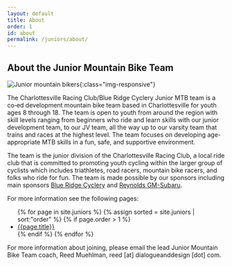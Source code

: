 ```yaml
---
layout: default
title: About
order: 1
id: about
permalink: /juniors/about/
---
```


## About the Junior Mountain Bike Team

![Junior mountain bikers]({{site.baseurl}}/images/pages/juniors-01.jpg "Junior mountain bikers"){:class="img-responsive"}

The Charlottesville Racing Club/Blue Ridge Cyclery Junior MTB team is a co‐ed development mountain bike team based in Charlottesville for youth ages 8 through 18. The team is open to youth from around the region with skill levels ranging from beginners who ride and learn skills with our  junior development team, to our JV team, all the way up to our varsity team that trains and races at the highest level. The team focuses on developing age-appropriate MTB skills in a fun, safe, and supportive environment. 

The team is the junior division of the Charlottesville Racing Club, a local ride club that is committed to promoting youth cycling within the larger group of cyclists which includes triathletes, road racers, mountain bike racers, and folks who ride for fun. The team is made possible by our sponsors including main sponsors [Blue Ridge Cyclery](https://www.blueridgecyclery.com/) and [Reynolds GM-Subaru](https://www.reynoldsgmsubaru.com/).

For more information see the following pages:

<ul>
{% for page in site.juniors %}
{% assign sorted = site.juniors | sort:"order" %}
    {% if page.order > 1  %}
        <li>
            <a href="{{site.baseurl}}{{page.id}}">{{page.title}}</a>
        </li>
    {% endif %}
{% endfor %}
</ul>

For more information about joining, please email the lead Junior Mountain Bike Team coach, Reed Muehlman, reed [at] dialogueanddesign [dot] com.
